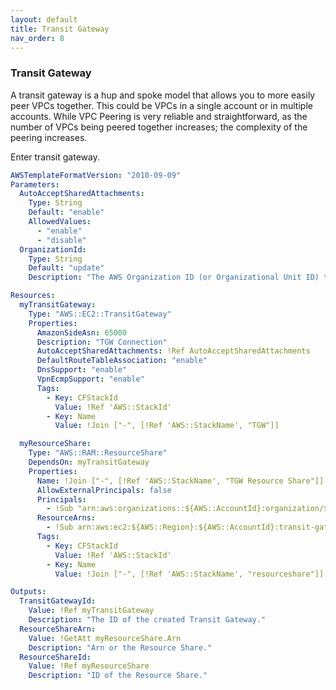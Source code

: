 ```yaml
---
layout: default
title: Transit Gateway
nav_order: 8
---
```



### Transit Gateway

A transit gateway is a hup and spoke model that allows you to more easily peer VPCs together. This could be VPCs in a single account or in multiple accounts. While VPC Peering is very reliable and straightforward, as the number of VPCs being peered together increases; the complexity of the peering increases. 

Enter transit gateway.

```yml
AWSTemplateFormatVersion: "2010-09-09"
Parameters:
  AutoAcceptSharedAttachments:
    Type: String
    Default: "enable"
    AllowedValues: 
      - "enable"
      - "disable"
  OrganizationId:
    Type: String
    Default: "update"
    Description: "The AWS Organization ID (or Organizational Unit ID) to share the Transit Gateway with."

Resources:
  myTransitGateway:
    Type: "AWS::EC2::TransitGateway"
    Properties:
      AmazonSideAsn: 65000
      Description: "TGW Connection"
      AutoAcceptSharedAttachments: !Ref AutoAcceptSharedAttachments
      DefaultRouteTableAssociation: "enable"
      DnsSupport: "enable"
      VpnEcmpSupport: "enable"
      Tags:
        - Key: CFStackId
          Value: !Ref 'AWS::StackId'
        - Key: Name
          Value: !Join ["-", [!Ref 'AWS::StackName', "TGW"]]

  myResourceShare:
    Type: "AWS::RAM::ResourceShare"
    DependsOn: myTransitGateway
    Properties:
      Name: !Join ["-", [!Ref 'AWS::StackName', "TGW Resource Share"]]
      AllowExternalPrincipals: false
      Principals:
        - !Sub "arn:aws:organizations::${AWS::AccountId}:organization/${OrganizationId}"
      ResourceArns:
        - !Sub arn:aws:ec2:${AWS::Region}:${AWS::AccountId}:transit-gateway/${myTransitGateway}  # Fixed use of !Ref inside !Sub
      Tags:
        - Key: CFStackId
          Value: !Ref 'AWS::StackId'
        - Key: Name
          Value: !Join ["-", [!Ref 'AWS::StackName', "resourceshare"]]

Outputs:
  TransitGatewayId:
    Value: !Ref myTransitGateway
    Description: "The ID of the created Transit Gateway."
  ResourceShareArn:
    Value: !GetAtt myResourceShare.Arn
    Description: "Arn or the Resource Share."
  ResourceShareId:
    Value: !Ref myResourceShare
    Description: "ID of the Resource Share."     


```